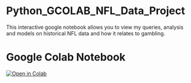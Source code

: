 # Python_GCOLAB_NFL_Data_Project
This interactive google notebook allows you to view my queries, analysis and models on historical NFL data and how it relates to gambling.  


# Google Colab Notebook

[![Open in Colab](https://colab.research.google.com/assets/colab-badge.svg)](https://colab.research.google.com/drive/1SRYymM_7aL63juPqh3X1eBPzhYZGJly8?usp=sharing)
